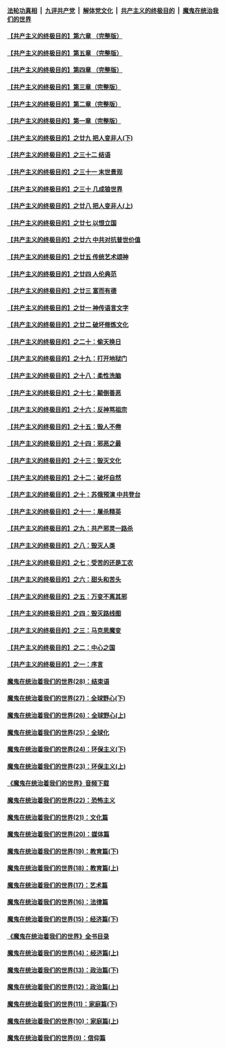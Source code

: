 ####  [法轮功真相](../../../../basic/blob/master/README.md?t=01032052) &nbsp;|&nbsp; [九评共产党](../../../../9ping.md/blob/master/README.md?t=01032052) &nbsp;|&nbsp; [解体党文化](../../../../jtdwh.md/blob/master/README.md?t=01032052)  &nbsp;|&nbsp; [共产主义的终极目的](../../../../gczydzjmd.md/blob/master/README.md?t=01032052) &nbsp;|&nbsp; [魔鬼在统治我们的世界](../../../../mgztzwmdsj.md/blob/master/README.md?t=01032052) 

#### [【共产主义的终极目的】第六章 （完整版）](../pages/nsc422/n11428913.md?t=01032052) 

#### [【共产主义的终极目的】第五章 （完整版）](../pages/nsc422/n11428912.md?t=01032052) 

#### [【共产主义的终极目的】第四章 （完整版）](../pages/nsc422/n11428907.md?t=01032052) 

#### [【共产主义的终极目的】第三章（完整版）](../pages/nsc422/n11428848.md?t=01032052) 

#### [【共产主义的终极目的】第二章（完整版）](../pages/nsc422/n11428831.md?t=01032052) 

#### [【共产主义的终极目的】第一章（完整版）](../pages/nsc422/n11417651.md?t=01032052) 

#### [【共产主义的终极目的】之廿九 把人变非人(下)](../pages/nsc422/n11344140.md?t=01032052) 

#### [【共产主义的终极目的】之三十二 结语](../pages/nsc422/n11360535.md?t=01032052) 

#### [【共产主义的终极目的】之三十一 末世景观](../pages/nsc422/n11351129.md?t=01032052) 

#### [【共产主义的终极目的】之三十 几成狼世界](../pages/nsc422/n11348280.md?t=01032052) 

#### [【共产主义的终极目的】之廿八 把人变非人(上)](../pages/nsc422/n11340492.md?t=01032052) 

#### [【共产主义的终极目的】之廿七 以恨立国](../pages/nsc422/n11336944.md?t=01032052) 

#### [【共产主义的终极目的】之廿六 中共对抗普世价值](../pages/nsc422/n11324785.md?t=01032052) 

#### [【共产主义的终极目的】之廿五 传统艺术颂神](../pages/nsc422/n11296396.md?t=01032052) 

#### [【共产主义的终极目的】之廿四 人伦典范](../pages/nsc422/n11296397.md?t=01032052) 

#### [【共产主义的终极目的】之廿三 富而有德](../pages/nsc422/n11283598.md?t=01032052) 

#### [【共产主义的终极目的】之廿一 神传语言文字](../pages/nsc422/n11263265.md?t=01032052) 

#### [【共产主义的终极目的】之廿二 破坏修炼文化](../pages/nsc422/n11245728.md?t=01032052) 

#### [【共产主义的终极目的】之二十：偷天换日](../pages/nsc422/n11238846.md?t=01032052) 

#### [【共产主义的终极目的】之十九：打开地狱门](../pages/nsc422/n11206376.md?t=01032052) 

#### [【共产主义的终极目的】之十八：柔性洗脑](../pages/nsc422/n11199994.md?t=01032052) 

#### [【共产主义的终极目的】之十七：颠倒善恶](../pages/nsc422/n11179782.md?t=01032052) 

#### [【共产主义的终极目的】之十六：反神骂祖宗](../pages/nsc422/n11166798.md?t=01032052) 

#### [【共产主义的终极目的】之十五：毁人不倦](../pages/nsc422/n11166792.md?t=01032052) 

#### [【共产主义的终极目的】之十四：邪恶之最](../pages/nsc422/n11150249.md?t=01032052) 

#### [【共产主义的终极目的】之十三：毁灭文化](../pages/nsc422/n11135227.md?t=01032052) 

#### [【共产主义的终极目的】之十二：破坏自然](../pages/nsc422/n11135214.md?t=01032052) 

#### [【共产主义的终极目的】之十：苏俄预演 中共登台](../pages/nsc422/n11118424.md?t=01032052) 

#### [【共产主义的终极目的】之十一：屠杀精英](../pages/nsc422/n11118442.md?t=01032052) 

#### [【共产主义的终极目的】之九：共产邪灵一路杀](../pages/nsc422/n11114139.md?t=01032052) 

#### [【共产主义的终极目的】之八：毁灭人类](../pages/nsc422/n11108503.md?t=01032052) 

#### [【共产主义的终极目的】之七：受苦的还是工农](../pages/nsc422/n11101809.md?t=01032052) 

#### [【共产主义的终极目的】之六：甜头和苦头](../pages/nsc422/n11096971.md?t=01032052) 

#### [【共产主义的终极目的】之五：万变不离其邪](../pages/nsc422/n11091285.md?t=01032052) 

#### [【共产主义的终极目的】之四：毁灭路线图](../pages/nsc422/n11086284.md?t=01032052) 

#### [【共产主义的终极目的】之三：马克思魔变](../pages/nsc422/n11061941.md?t=01032052) 

#### [【共产主义的终极目的】之二：中心之国](../pages/nsc422/n11047728.md?t=01032052) 

#### [【共产主义的终极目的】之一：序言](../pages/nsc422/n11086077.md?t=01032052) 

#### [魔鬼在统治着我们的世界(28)：结束语](../pages/nsc422/n10936246.md?t=01032052) 

#### [魔鬼在统治着我们的世界(27)：全球野心(下)](../pages/nsc422/n10928319.md?t=01032052) 

#### [魔鬼在统治着我们的世界(26)：全球野心(上)](../pages/nsc422/n10900318.md?t=01032052) 

#### [魔鬼在统治着我们的世界(25)：全球化](../pages/nsc422/n10788205.md?t=01032052) 

#### [魔鬼在统治着我们的世界(24)：环保主义(下)](../pages/nsc422/n10695307.md?t=01032052) 

#### [魔鬼在统治着我们的世界(23)：环保主义(上)](../pages/nsc422/n10688613.md?t=01032052) 

#### [《魔鬼在统治着我们的世界》音频下载](../pages/nsc422/n10635553.md?t=01032052) 

#### [魔鬼在统治着我们的世界(22)：恐怖主义](../pages/nsc422/n10614727.md?t=01032052) 

#### [魔鬼在统治着我们的世界(21)：文化篇](../pages/nsc422/n10597706.md?t=01032052) 

#### [魔鬼在统治着我们的世界(20)：媒体篇](../pages/nsc422/n10586579.md?t=01032052) 

#### [魔鬼在统治着我们的世界(19)：教育篇(下)](../pages/nsc422/n10564808.md?t=01032052) 

#### [魔鬼在统治着我们的世界(18)：教育篇(上)](../pages/nsc422/n10526970.md?t=01032052) 

#### [魔鬼在统治着我们的世界(17)：艺术篇](../pages/nsc422/n10499093.md?t=01032052) 

#### [魔鬼在统治着我们的世界(16)：法律篇](../pages/nsc422/n10485969.md?t=01032052) 

#### [魔鬼在统治着我们的世界(15)：经济篇(下)](../pages/nsc422/n10469975.md?t=01032052) 

#### [《魔鬼在统治着我们的世界》全书目录](../pages/nsc422/n10464261.md?t=01032052) 

#### [魔鬼在统治着我们的世界(14)：经济篇(上)](../pages/nsc422/n10457370.md?t=01032052) 

#### [魔鬼在统治着我们的世界(13)：政治篇(下)](../pages/nsc422/n10448270.md?t=01032052) 

#### [魔鬼在统治着我们的世界(12)：政治篇(上)](../pages/nsc422/n10444576.md?t=01032052) 

#### [魔鬼在统治着我们的世界(11)：家庭篇(下)](../pages/nsc422/n10440961.md?t=01032052) 

#### [魔鬼在统治着我们的世界(10)：家庭篇(上)](../pages/nsc422/n10435448.md?t=01032052) 

#### [魔鬼在统治着我们的世界(9)：信仰篇](../pages/nsc422/n10432159.md?t=01032052) 

